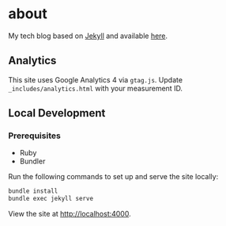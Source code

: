 # about

My tech blog based on [Jekyll](https://jekyllrb.com) and available [here](https://demsh.in).

## Analytics

This site uses Google Analytics 4 via `gtag.js`. Update `_includes/analytics.html` with your measurement ID.

## Local Development

### Prerequisites
- Ruby
- Bundler

Run the following commands to set up and serve the site locally:

```bash
bundle install
bundle exec jekyll serve
```

View the site at <http://localhost:4000>.
